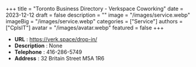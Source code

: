 +++
title = "Toronto Business Directory - Verkspace Coworking"
date = 2023-12-12
draft = false
description = ""
image = "/images/service.webp"
imageBig = "/images/service.webp"
categories = ["Service"]
authors = ["CplsIT"]
avatar = "/images/avatar.webp"
featured = false
+++


* **URL** :  https://verk.space/drop-in/
* **Description** : None
* **Telephone** : 416-286-5749
* **Address** : 32 Britain Street M5A 1R6